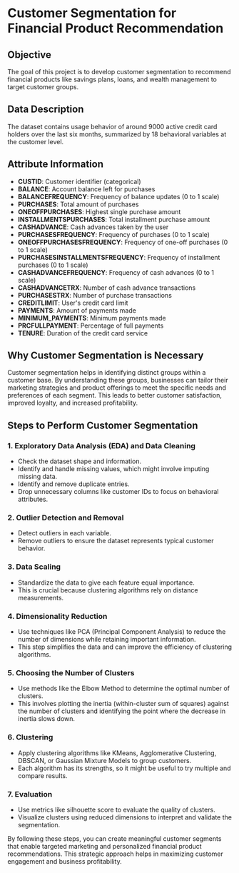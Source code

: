 # Customer Segmentation for Financial Product Recommendation

## Objective
The goal of this project is to develop customer segmentation to recommend financial products like savings plans, loans, and wealth management to target customer groups.

## Data Description
The dataset contains usage behavior of around 9000 active credit card holders over the last six months, summarized by 18 behavioral variables at the customer level.

## Attribute Information
- **CUSTID**: Customer identifier (categorical)
- **BALANCE**: Account balance left for purchases
- **BALANCEFREQUENCY**: Frequency of balance updates (0 to 1 scale)
- **PURCHASES**: Total amount of purchases
- **ONEOFFPURCHASES**: Highest single purchase amount
- **INSTALLMENTSPURCHASES**: Total installment purchase amount
- **CASHADVANCE**: Cash advances taken by the user
- **PURCHASESFREQUENCY**: Frequency of purchases (0 to 1 scale)
- **ONEOFFPURCHASESFREQUENCY**: Frequency of one-off purchases (0 to 1 scale)
- **PURCHASESINSTALLMENTSFREQUENCY**: Frequency of installment purchases (0 to 1 scale)
- **CASHADVANCEFREQUENCY**: Frequency of cash advances (0 to 1 scale)
- **CASHADVANCETRX**: Number of cash advance transactions
- **PURCHASESTRX**: Number of purchase transactions
- **CREDITLIMIT**: User's credit card limit
- **PAYMENTS**: Amount of payments made
- **MINIMUM_PAYMENTS**: Minimum payments made
- **PRCFULLPAYMENT**: Percentage of full payments
- **TENURE**: Duration of the credit card service

## Why Customer Segmentation is Necessary
Customer segmentation helps in identifying distinct groups within a customer base. By understanding these groups, businesses can tailor their marketing strategies and product offerings to meet the specific needs and preferences of each segment. This leads to better customer satisfaction, improved loyalty, and increased profitability.

## Steps to Perform Customer Segmentation

### 1. Exploratory Data Analysis (EDA) and Data Cleaning
- Check the dataset shape and information.
- Identify and handle missing values, which might involve imputing missing data.
- Identify and remove duplicate entries.
- Drop unnecessary columns like customer IDs to focus on behavioral attributes.

### 2. Outlier Detection and Removal
- Detect outliers in each variable.
- Remove outliers to ensure the dataset represents typical customer behavior.

### 3. Data Scaling
- Standardize the data to give each feature equal importance.
- This is crucial because clustering algorithms rely on distance measurements.

### 4. Dimensionality Reduction
- Use techniques like PCA (Principal Component Analysis) to reduce the number of dimensions while retaining important information.
- This step simplifies the data and can improve the efficiency of clustering algorithms.

### 5. Choosing the Number of Clusters
- Use methods like the Elbow Method to determine the optimal number of clusters.
- This involves plotting the inertia (within-cluster sum of squares) against the number of clusters and identifying the point where the decrease in inertia slows down.

### 6. Clustering
- Apply clustering algorithms like KMeans, Agglomerative Clustering, DBSCAN, or Gaussian Mixture Models to group customers.
- Each algorithm has its strengths, so it might be useful to try multiple and compare results.

### 7. Evaluation
- Use metrics like silhouette score to evaluate the quality of clusters.
- Visualize clusters using reduced dimensions to interpret and validate the segmentation.

By following these steps, you can create meaningful customer segments that enable targeted marketing and personalized financial product recommendations. This strategic approach helps in maximizing customer engagement and business profitability.


